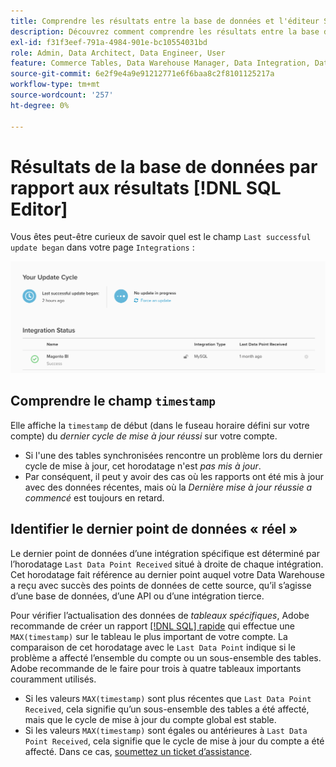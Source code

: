 ```yaml
---
title: Comprendre les résultats entre la base de données et l'éditeur SQL
description: Découvrez comment comprendre les résultats entre la base de données et l’éditeur SQL.
exl-id: f31f3eef-791a-4984-901e-bc10554031bd
role: Admin, Data Architect, Data Engineer, User
feature: Commerce Tables, Data Warehouse Manager, Data Integration, Data Import/Export
source-git-commit: 6e2f9e4a9e91212771e6f6baa8c2f8101125217a
workflow-type: tm+mt
source-wordcount: '257'
ht-degree: 0%

---
```


# Résultats de la base de données par rapport aux résultats [!DNL SQL Editor]

Vous êtes peut-être curieux de savoir quel est le champ `Last successful update began` dans votre page `Integrations` :

![Last_successful_update.png](../../../assets/Last_successful_update.png)

## Comprendre le champ `timestamp`

Elle affiche la `timestamp` de début (dans le fuseau horaire défini sur votre compte) du _dernier cycle de mise à jour réussi_ sur votre compte.

- Si l&#39;une des tables synchronisées rencontre un problème lors du dernier cycle de mise à jour, cet horodatage n&#39;est *pas mis à jour*.
- Par conséquent, il peut y avoir des cas où les rapports ont été mis à jour avec des données récentes, mais où la *Dernière mise à jour réussie a commencé* est toujours en retard.

## Identifier le dernier point de données « réel »

Le dernier point de données d’une intégration spécifique est déterminé par l’horodatage `Last Data Point Received` situé à droite de chaque intégration. Cet horodatage fait référence au dernier point auquel votre Data Warehouse a reçu avec succès des points de données de cette source, qu’il s’agisse d’une base de données, d’une API ou d’une intégration tierce.

Pour vérifier l’actualisation des données de *tableaux spécifiques*, Adobe recommande de créer un rapport [[!DNL SQL]  rapide](../../dev-reports/sql-rpt-bldr.md) qui effectue une `MAX(timestamp)` sur le tableau le plus important de votre compte. La comparaison de cet horodatage avec le `Last Data Point` indique si le problème a affecté l’ensemble du compte ou un sous-ensemble des tables. Adobe recommande de le faire pour trois à quatre tableaux importants couramment utilisés.

- Si les valeurs `MAX(timestamp)` sont plus récentes que `Last Data Point Received`, cela signifie qu’un sous-ensemble des tables a été affecté, mais que le cycle de mise à jour du compte global est stable.
- Si les valeurs `MAX(timestamp)` sont égales ou antérieures à `Last Data Point Received`, cela signifie que le cycle de mise à jour du compte a été affecté. Dans ce cas, [soumettez un ticket d’assistance](https://experienceleague.adobe.com/docs/commerce-knowledge-base/kb/troubleshooting/miscellaneous/mbi-service-policies.html).
